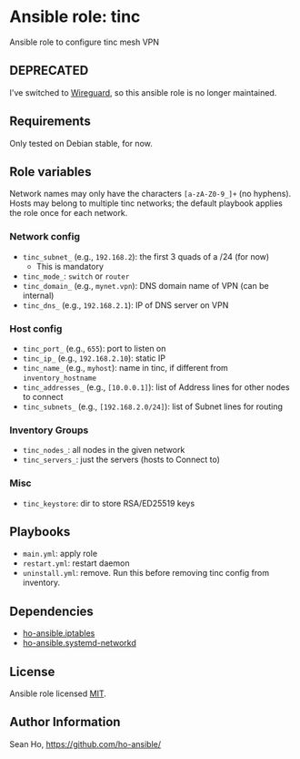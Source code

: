 # Ansible role: tinc
Ansible role to configure tinc mesh VPN

## DEPRECATED
I've switched to [Wireguard](https://github.com/ho-ansible/wireguard),
so this ansible role is no longer maintained.

## Requirements
Only tested on Debian stable, for now.

## Role variables
Network names may only have the characters `[a-zA-Z0-9_]+` (no hyphens).
Hosts may belong to multiple tinc networks; the default playbook applies
the role once for each network.

### Network config
+ `tinc_subnet_`*<network>* (e.g., `192.168.2`): the first 3 quads of a /24 (for now)
  + This is mandatory
+ `tinc_mode_`*<network>*: `switch` or `router`
+ `tinc_domain_`*<network>* (e.g., `mynet.vpn`): DNS domain name of VPN (can be internal)
+ `tinc_dns_`*<network>* (e.g., `192.168.2.1`): IP of DNS server on VPN

### Host config
+ `tinc_port_`*<network>* (e.g., `655`): port to listen on
+ `tinc_ip_`*<network>* (e.g., `192.168.2.10`): static IP 
+ `tinc_name_`*<network>* (e.g., `myhost`): name in tinc, if different from `inventory_hostname`
+ `tinc_addresses_`*<network>* (e.g., `[10.0.0.1]`): list of Address lines for other nodes to connect
+ `tinc_subnets_`*<network>* (e.g., `[192.168.2.0/24]`): list of Subnet lines for routing

### Inventory Groups
+ `tinc_nodes_`*<network>*: all nodes in the given network
+ `tinc_servers_`*<network>*: just the servers (hosts to Connect to)

### Misc
+ `tinc_keystore`: dir to store RSA/ED25519 keys

## Playbooks
+ `main.yml`: apply role
+ `restart.yml`: restart daemon
+ `uninstall.yml`: remove. Run this before removing tinc config from inventory.

## Dependencies
+ [ho-ansible.iptables](https://github.com/ho-ansible/iptables)
+ [ho-ansible.systemd-networkd](https://github.com/ho-ansible/systemd-networkd)

## License
Ansible role licensed [MIT](LICENSE).

## Author Information
Sean Ho, https://github.com/ho-ansible/
